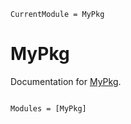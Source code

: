 ```@meta
CurrentModule = MyPkg
```

# MyPkg

Documentation for [MyPkg](https://github.com/Da-Be-Ru/MyPkg.jl).

```@index
```

```@autodocs
Modules = [MyPkg]
```
